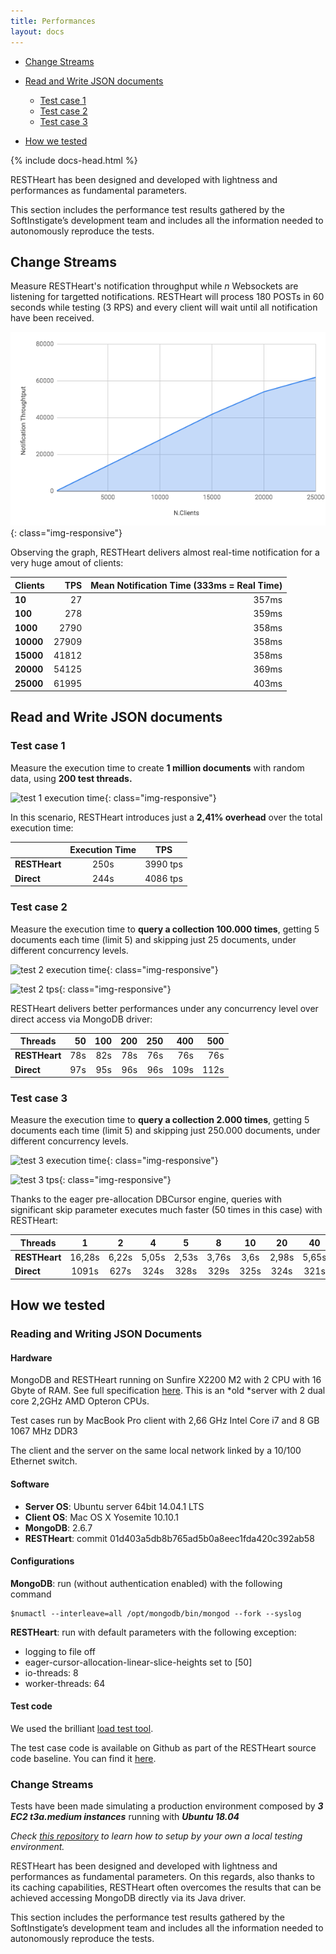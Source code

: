 ```yaml
---
title: Performances
layout: docs
---
```


<div markdown="1" class="d-none d-xl-block col-xl-2 order-last bd-toc">

-   [Change Streams](#change-streams)

-   [Read and Write JSON documents](#read-and-write-json-documents)

    -   [Test case 1](#test-case-1)
    -   [Test case 2](#test-case-2)
    -   [Test case 3](#test-case-3)

-   [How we tested](#how-we-tested)

</div>
<div markdown="1" class="col-12 col-md-9 col-xl-8 py-md-3 bd-content pt-0">

{% include docs-head.html %}

RESTHeart has been designed and developed with lightness and
performances as fundamental parameters.

This section includes the performance test results gathered by the
SoftInstigate’s development team and includes all the information needed
to autonomously reproduce the tests.

## Change Streams

Measure RESTHeart's notification throughput while _n_ Websockets are listening for targetted notifications.
RESTHeart will process 180 POSTs in 60 seconds while testing (3 RPS) and every client will wait until all notification have been received.

![change stream test](/images/perftest/change-stream-test.png){: class="img-responsive"}

Observing the graph, RESTHeart delivers almost real-time notification for a very huge amout of clients:

| Clients   |   TPS | Mean Notification Time (333ms = Real Time) |
| :-------- | ----: | -----------------------------------------: |
| **10**    |    27 |                                      357ms |
| **100**   |   278 |                                      359ms |
| **1000**  |  2790 |                                      358ms |
| **10000** | 27909 |                                      358ms |
| **15000** | 41812 |                                      358ms |
| **20000** | 54125 |                                      369ms |
| **25000** | 61995 |                                      403ms |

## Read and Write JSON documents

### Test case 1

Measure the execution time to create **1 million documents** with random
data, using **200 test threads.**

![test 1 execution
time](https://restheart.org/images/perftest/test-1-et.png){: class="img-responsive"}

In this scenario, RESTHeart introduces just a **2,41% overhead** over
the total execution time:

|               | Execution Time |   TPS    |
| ------------- | :------------: | :------: |
| **RESTHeart** |      250s      | 3990 tps |
| **Direct**    |      244s      | 4086 tps |

### Test case 2

Measure the execution time to **query a collection 100.000 times**,
getting 5 documents each time (limit 5) and skipping just 25 documents,
under different concurrency levels.

![test 2 execution
time](https://restheart.org/images/perftest/test-2-et.png){: class="img-responsive"}

![test 2 tps](https://restheart.org/images/perftest/test-2-tps.png){: class="img-responsive"}

RESTHeart delivers better performances under any concurrency level over
direct access via MongoDB driver:

| Threads       |  50 | 100 | 200 | 250 |  400 |  500 |
| ------------- | --: | --: | --: | --: | ---: | ---: |
| **RESTHeart** | 78s | 82s | 78s | 76s |  76s |  76s |
| **Direct**    | 97s | 95s | 96s | 96s | 109s | 112s |

### Test case 3

Measure the execution time to **query a collection 2.000 times**,
getting 5 documents each time (limit 5) and skipping just 250.000
documents, under different concurrency levels.

![test 3 execution
time](https://restheart.org/images/perftest/test-3-et.png){: class="img-responsive"}

![test 3 tps](https://restheart.org/images/perftest/test-3-tps.png){: class="img-responsive"}

Thanks to the eager pre-allocation DBCursor engine, queries with
significant skip parameter executes much faster (50 times in this case)
with RESTHeart:

| Threads       |   1    |   2   |   4   |   5   |   8   |  10  |  20   |  40   |  50   |   80   |  100  |  200  |  400  |  500   |
| ------------- | :----: | :---: | :---: | :---: | :---: | :--: | :---: | :---: | :---: | :----: | :---: | :---: | :---: | :----: |
| **RESTHeart** | 16,28s | 6,22s | 5,05s | 2,53s | 3,76s | 3,6s | 2,98s | 5,65s | 9,04s | 10,74s | 6,76s | 9,24s | 6,76s | 12,71s |
| **Direct**    | 1091s  | 627s  | 324s  | 328s  | 329s  | 325s | 324s  | 321s  | 321s  |  304s  | 302s  | 305s  | 327s  |  327s  |

## How we tested

### Reading and Writing JSON Documents

#### Hardware

MongoDB and RESTHeart running on Sunfire X2200 M2 with 2 CPU with 16
Gbyte of RAM. See full
specification [here](https://docs.oracle.com/cd/E19121-01/sf.x2200m2/819-6597-12/Chap1.html).
This is an *old *server with 2 dual core 2,2GHz AMD Opteron CPUs.

Test cases run by MacBook Pro client with 2,66 GHz Intel Core i7 and 8
GB 1067 MHz DDR3

The client and the server on the same local network linked by a 10/100
Ethernet switch.

#### Software

-   **Server OS**: Ubuntu server 64bit 14.04.1 LTS
-   **Client OS**: Mac OS X Yosemite 10.10.1
-   **MongoDB**: 2.6.7
-   **RESTHeart**: commit 01d403a5db8b765ad5b0a8eec1fda420c392ab58

#### Configurations

**MongoDB**: run (without authentication enabled) with the following
command

```
$numactl --interleave=all /opt/mongodb/bin/mongod --fork --syslog
```

**RESTHeart**: run with default parameters with the following exception:

-   logging to file off
-   eager-cursor-allocation-linear-slice-heights set to \[50\]
-   io-threads: 8
-   worker-threads: 64

#### Test code

We used the brilliant [load test
tool](https://github.com/bazhenov/load-test-tool).

The test case code is available on Github as part of the RESTHeart source code baseline. You can find
it [here](https://github.com/SoftInstigate/restheart/tree/master/core/src/test/java/org/restheart/test/performance).

### Change Streams

Tests have been made simulating a production environment composed by **_3 EC2 t3a.medium instances_** running with **_Ubuntu 18.04_**

_Check [this repository](https://github.com/SoftInstigate/restheart-perftest) to learn how to setup by your own a local testing environment._

RESTHeart has been designed and developed with lightness and
performances as fundamental parameters. On this regards, also thanks to
its caching capabilities, RESTHeart often overcomes the results that can
be achieved accessing MongoDB directly via its Java driver.

This section includes the performance test results gathered by the
SoftInstigate’s development team and includes all the information needed
to autonomously reproduce the tests.
